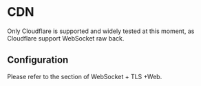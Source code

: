 # CDN

Only Cloudflare is supported and widely tested at this moment, as Cloudflare support WebSocket raw back. 

## Configuration

Please refer to the section of WebSocket + TLS +Web.
